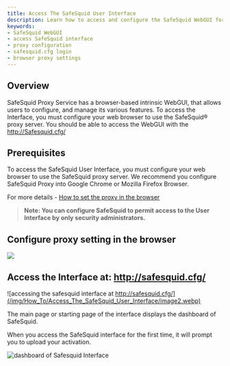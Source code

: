 ```yaml
---
title: Access The SafeSquid User Interface  
description: Learn how to access and configure the SafeSquid WebGUI for managing your Secure Web Gateway. This guide walks you through setting proxy settings, navigating to the dashboard, and accessing critical configuration features.  
keywords:  
- SafeSquid WebGUI  
- access SafeSquid interface  
- proxy configuration  
- safesquid.cfg login  
- browser proxy settings  
---
```


## Overview

SafeSquid Proxy Service has a browser-based intrinsic WebGUI, that allows users to configure, and manage its various features. To access the Interface, you must configure your web browser to use the SafeSquid® proxy server. You should be able to access the WebGUI with the http://Safesquid.cfg/

## Prerequisites

To access the SafeSquid User Interface, you must configure your web browser to use the SafeSquid proxy server. We recommend you configure SafeSquid Proxy into Google Chrome or Mozilla Firefox Browser.

For more details - [How to set the proxy in the browser](/docs/17-Operational%20Modes/TCP%20Proxy.md)

>**Note: You can configure SafeSquid to permit access to the User Interface by only security administrators.**

## Configure proxy setting in the browser

![](/img/How_To/Access_The_SafeSquid_User_Interface/image1.webp)

## Access the Interface at: http://safesquid.cfg/

![accessing the safesquid interface at http://safesquid.cfg/](/img/How_To/Access_The_SafeSquid_User_Interface/image2.webp)

The main page or starting page of the interface displays the dashboard of SafeSquid.

When you access the SafeSquid interface for the first time, it will prompt you to upload your activation.

![dashboard of Safesquid Interface](/img/How_To/Access_The_SafeSquid_User_Interface/image3.webp)

